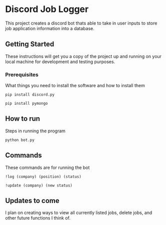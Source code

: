 # Discord Job Logger

This project creates a discord bot thats able to take in user inputs to store job application information into a database.

## Getting Started

These instructions will get you a copy of the project up and running on your local machine for development and testing purposes.

### Prerequisites

What things you need to install the software and how to install them

```
pip install discord.py

pip install pymongo
```

## How to run

Steps in running the program

```
python bot.py
```

## Commands

These commands are for running the bot

```
!log (company) (position) (status)
```

```
!update (company) (new status)
```

## Updates to come

I plan on creating ways to view all currently listed jobs, delete jobs, and other future functions I think of.